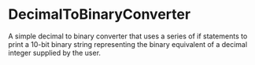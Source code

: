 # DecimalToBinaryConverter
A simple decimal to binary converter that uses a series of if statements to print a 10-bit binary string representing the binary equivalent of a decimal integer supplied by the user.

